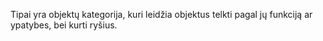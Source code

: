 Tipai yra objektų kategorija, kuri leidžia objektus telkti pagal jų
funkciją ar ypatybes, bei kurti ryšius.
